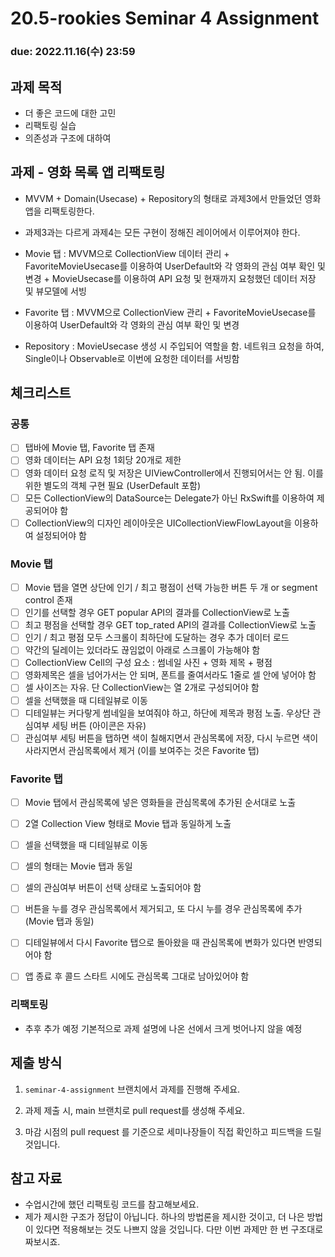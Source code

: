 20.5-rookies Seminar 4 Assignment
================================

### **due: 2022.11.16(수) 23:59**

## 과제 목적
- 더 좋은 코드에 대한 고민
- 리팩토링 실습
- 의존성과 구조에 대하여

## 과제 - 영화 목록 앱 리팩토링

- MVVM + Domain(Usecase) + Repository의 형태로 과제3에서 만들었던 영화앱을 리팩토링한다.
- 과제3과는 다르게 과제4는 모든 구현이 정해진 레이어에서 이루어져야 한다.

- Movie 탭 : MVVM으로 CollectionView 데이터 관리 + FavoriteMovieUsecase를 이용하여 UserDefault와 각 영화의 관심 여부 확인 및 변경 + MovieUsecase를 이용하여 API 요청 및 현재까지 요청했던 데이터 저장 및 뷰모델에 서빙
- Favorite 탭 : MVVM으로 CollectionView 관리 + FavoriteMovieUsecase를 이용하여 UserDefault와 각 영화의 관심 여부 확인 및 변경
- Repository : MovieUsecase 생성 시 주입되어 역할을 함. 네트워크 요청을 하여, Single이나 Observable로 이번에 요청한 데이터를 서빙함

## 체크리스트
### 공통
- [ ] 탭바에 Movie 탭, Favorite 탭 존재
- [ ] 영화 데이터는 API 요청 1회당 20개로 제한
- [ ] 영화 데이터 요청 로직 및 저장은 UIViewController에서 진행되어서는 안 됨. 이를 위한 별도의 객체 구현 필요 (UserDefault 포함)
- [ ] 모든 CollectionView의 DataSource는 Delegate가 아닌 RxSwift를 이용하여 제공되어야 함
- [ ] CollectionView의 디자인 레이아웃은 UICollectionViewFlowLayout을 이용하여 설정되어야 함

### Movie 탭
- [ ] Movie 탭을 열면 상단에 인기 / 최고 평점이 선택 가능한 버튼 두 개 or segment control 존재
- [ ] 인기를 선택할 경우 GET popular API의 결과를 CollectionView로 노출
- [ ] 최고 평점을 선택할 경우 GET top_rated API의 결과를 CollectionView로 노출
- [ ] 인기 / 최고 평점 모두 스크롤이 최하단에 도달하는 경우 추가 데이터 로드 
- [ ] 약간의 딜레이는 있더라도 끊임없이 아래로 스크롤이 가능해야 함
- [ ] CollectionView Cell의 구성 요소 : 썸네일 사진 + 영화 제목 + 평점
- [ ] 영화제목은 셀을 넘어가서는 안 되며, 폰트를 줄여서라도 1줄로 셀 안에 넣어야 함
- [ ] 셀 사이즈는 자유. 단 CollectionView는 열 2개로 구성되어야 함
- [ ] 셀을 선택했을 때 디테일뷰로 이동
- [ ] 디테일뷰는 커다랗게 썸네일을 보여줘야 하고, 하단에 제목과 평점 노출. 우상단 관심여부 세팅 버튼 (아이콘은 자유)
- [ ] 관심여부 세팅 버튼을 탭하면 색이 칠해지면서 관심목록에 저장, 다시 누르면 색이 사라지면서 관심목록에서 제거 (이를 보여주는 것은 Favorite 탭)

### Favorite 탭
- [ ] Movie 탭에서 관심목록에 넣은 영화들을 관심목록에 추가된 순서대로 노출
- [ ] 2열 Collection View 형태로 Movie 탭과 동일하게 노출
- [ ] 셀을 선택했을 때 디테일뷰로 이동
- [ ] 셀의 형태는 Movie 탭과 동일
- [ ] 셀의 관심여부 버튼이 선택 상태로 노출되어야 함
- [ ] 버튼을 누를 경우 관심목록에서 제거되고, 또 다시 누를 경우 관심목록에 추가 (Movie 탭과 동일)
- [ ] 디테일뷰에서 다시 Favorite 탭으로 돌아왔을 때 관심목록에 변화가 있다면 반영되어야 함
- [ ] 앱 종료 후 콜드 스타트 시에도 관심목록 그대로 남아있어야 함


### 리팩토링
- 추후 추가 예정 기본적으로 과제 설명에 나온 선에서 크게 벗어나지 않을 예정

## 제출 방식
1. `seminar-4-assignment` 브랜치에서 과제를 진행해 주세요. 

2. 과제 제출 시, main 브랜치로 pull request를 생성해 주세요.

3. 마감 시점의 pull request 를 기준으로 세미나장들이 직접 확인하고 피드백을 드릴 것입니다.

## 참고 자료
- 수업시간에 했던 리팩토링 코드를 참고해보세요.
- 제가 제시한 구조가 정답이 아닙니다. 하나의 방법론을 제시한 것이고, 더 나은 방법이 있다면 적용해보는 것도 나쁘지 않을 것입니다. 다만 이번 과제만 한 번 구조대로 짜보시죠.
